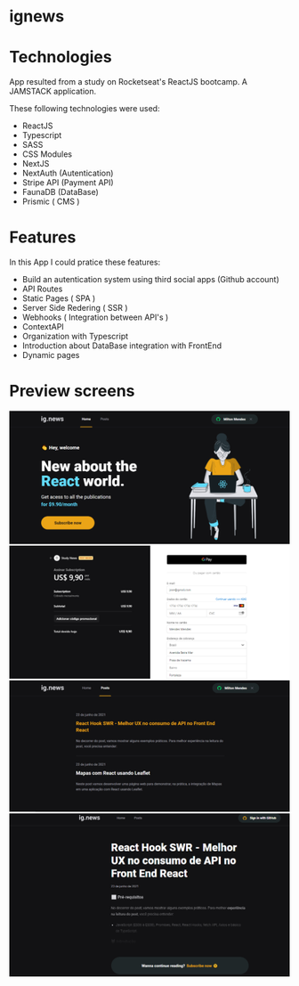 # ignews

# Technologies

App resulted from a study on Rocketseat's ReactJS bootcamp. A JAMSTACK application.

These following technologies were used:
  * ReactJS
  * Typescript
  * SASS
  * CSS Modules
  * NextJS
  * NextAuth (Autentication) 
  * Stripe API (Payment API)
  * FaunaDB (DataBase)
  * Prismic ( CMS )

# Features

In this App I could pratice these features:
  * Build an autentication system using third social apps (Github account)
  * API Routes
  * Static Pages ( SPA )
  * Server Side Redering ( SSR )
  * Webhooks ( Integration between API's )
  * ContextAPI
  * Organization with Typescript
  * Introduction about DataBase integration with FrontEnd
  * Dynamic pages

# Preview screens

![Home Screen](https://github.com/miltonsmendes/ignews/blob/main/screens/Home%20Screen.PNG)
![Pay Screen](https://github.com/miltonsmendes/ignews/blob/main/screens/Pay%20Screen.PNG)
![Posts Screen](https://github.com/miltonsmendes/ignews/blob/main/screens/Posts%20Screen.PNG)
![Preview Screen](https://github.com/miltonsmendes/ignews/blob/main/screens/Preview%20Screen.PNG)
